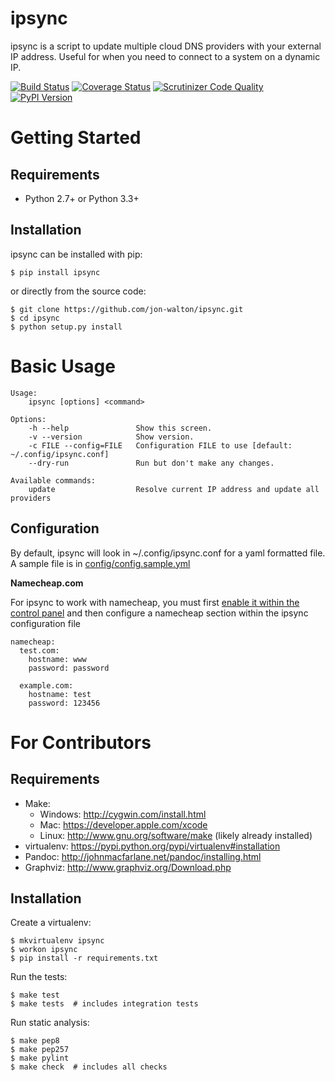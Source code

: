 ipsync
======
ipsync is a script to update multiple cloud DNS providers with your external IP address. Useful for when you need to connect to a system on a dynamic IP.

[![Build Status](http://img.shields.io/travis/jon-walton/ipsync/master.svg)](https://travis-ci.org/jon-walton/ipsync)
[![Coverage Status](http://img.shields.io/coveralls/jon-walton/ipsync/master.svg)](https://coveralls.io/r/jon-walton/ipsync)
[![Scrutinizer Code Quality](http://img.shields.io/scrutinizer/g/jon-walton/ipsync.svg)](https://scrutinizer-ci.com/g/jon-walton/ipsync/?branch=master)
[![PyPI Version](http://img.shields.io/pypi/v/ipsync.svg)](https://pypi.python.org/pypi/ipsync)


Getting Started
===============

Requirements
------------

* Python 2.7+ or Python 3.3+

Installation
------------

ipsync can be installed with pip:

```
$ pip install ipsync
```

or directly from the source code:

```
$ git clone https://github.com/jon-walton/ipsync.git
$ cd ipsync
$ python setup.py install
```

Basic Usage
===========

```
Usage:
    ipsync [options] <command>

Options:
    -h --help               Show this screen.
    -v --version            Show version.
    -c FILE --config=FILE   Configuration FILE to use [default: ~/.config/ipsync.conf]
    --dry-run               Run but don't make any changes.

Available commands:
    update                  Resolve current IP address and update all providers
```

Configuration
-------------

By default, ipsync will look in ~/.config/ipsync.conf for a yaml formatted file. A sample file is in [config/config.sample.yml](config/config.sample.yml)

**Namecheap.com**

For ipsync to work with namecheap, you must first [enable it within the control panel](https://www.namecheap.com/support/knowledgebase/article.aspx/595/11/how-do-i-enable-dynamic-dns-for-a-domain) and then configure a namecheap section within the ipsync configuration file

```
namecheap:
  test.com:
    hostname: www
    password: password

  example.com:
    hostname: test
    password: 123456
```

For Contributors
================

Requirements
------------

* Make:
    * Windows: http://cygwin.com/install.html
    * Mac: https://developer.apple.com/xcode
    * Linux: http://www.gnu.org/software/make (likely already installed)
* virtualenv: https://pypi.python.org/pypi/virtualenv#installation
* Pandoc: http://johnmacfarlane.net/pandoc/installing.html
* Graphviz: http://www.graphviz.org/Download.php

Installation
------------

Create a virtualenv:

```
$ mkvirtualenv ipsync
$ workon ipsync
$ pip install -r requirements.txt
```

Run the tests:

```
$ make test
$ make tests  # includes integration tests
```

Run static analysis:

```
$ make pep8
$ make pep257
$ make pylint
$ make check  # includes all checks
```

